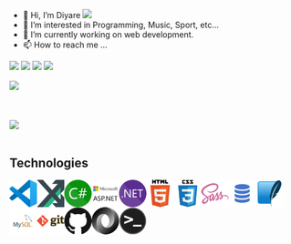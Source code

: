 - 👋 Hi, I’m Diyare <img src="https://emojis.slackmojis.com/emojis/images/1531849430/4246/blob-sunglasses.gif?1531849430" width="20"/>
- 👀 I’m interested in Programming, Music, Sport, etc...
- 🌱 I’m currently working on web development.
- 📫 How to reach me ...

<!-- [![](https://vistr.dev/badge?repo=Diyare.Diyare&corners=square)](https://github.com/D-Diyare/vistr.dev) -->

[![](https://img.shields.io/badge/-@Diyare-%231DA1F2?style=flat-square&logo=twitter&logoColor=ffffff)](https://twitter.com/DiyareAbdulla)
[![](https://img.shields.io/badge/-@Diyare-%23181717?style=flat-square&logo=github)](https://github.com/D-Diyare)
[![](https://img.shields.io/badge/-Diyare%Abdulla-blue?style=flat-square&logo=Linkedin&logoColor=white&link=https://www.linkedin.com/in/diyare-abdulla-1671ab213/)](https://www.linkedin.com/in/diyare-abdulla-1671ab213/)
[![](https://img.shields.io/website?color=0ab9e6&style=flat-square&up_message=diyareabdullah.com&url=https%3A%2F%2Fdiyareabdullah.com)](https://diyareabdullah.com/)

<a href="https://github.com/D-Diyare">
  <img align="center" src="https://github-readme-stats.vercel.app/api?username=D-Diyare&show_icons=true&count_private=true&include_all_commits=true" />
  <br />
  <br />
  <!-- <img align="center" src="https://github-readme-stats.vercel.app/api/wakatime?username=Diyare&show_icons=true&theme=tokyonight" /> -->
</a>
  
<br />
<br />

<a href="https://github.com/D-Diyare">
  <img align="center" src="https://github-readme-stats.vercel.app/api/top-langs/?username=D-Diyare&show_icons=true&layout=compact" />
</a>
<br /><br />

<h2>Technologies</h2>

<p align="center">  
  
<img align="left" alt="Visual Studio Code" width="48" src="https://raw.githubusercontent.com/github/explore/80688e429a7d4ef2fca1e82350fe8e3517d3494d/topics/visual-studio-code/visual-studio-code.png" />
    
<!-- <img align="left" alt="Xamarin" width="64" src="https://raw.githubusercontent.com/github/explore/80688e429a7d4ef2fca1e82350fe8e3517d3494d/topics/xamarin/xamarin.png" /> -->
<img align="left" alt="MvvmCross" width="48" src="https://raw.githubusercontent.com/github/explore/main/topics/mvvmcross/mvvmcross.png" />
<img align="left" alt="C#" width="48" src="https://raw.githubusercontent.com/github/explore/main/topics/csharp/csharp.png" />
<img align="left" alt="ASP.NET" width="48" src="https://raw.githubusercontent.com/github/explore/80688e429a7d4ef2fca1e82350fe8e3517d3494d/topics/aspnet/aspnet.png" />
<img align="left" alt=".NET" width="48" src="https://raw.githubusercontent.com/github/explore/main/topics/dotnet/dotnet.png" />
<img align="left" alt="HTML5" width="48" src="https://raw.githubusercontent.com/github/explore/main/topics/html/html.png" />
<img align="left" alt="CSS3" width="48" src="https://raw.githubusercontent.com/github/explore/main/topics/css/css.png" />
<img align="left" alt="Sass" width="48" src="https://raw.githubusercontent.com/github/explore/main/topics/sass/sass.png" />
<img align="left" alt="SQL" width="48" src="https://raw.githubusercontent.com/github/explore/main/topics/sql/sql.png" />
<img align="left" alt="SQLITE" width="48" src="https://raw.githubusercontent.com/github/explore/main/topics/sqlite/sqlite.png" />
<img align="left" alt="MySQL" width="48" src="https://raw.githubusercontent.com/github/explore/main/topics/mysql/mysql.png" />
<img align="left" alt="Git" width="48" src="https://raw.githubusercontent.com/github/explore/main/topics/git/git.png" />
<img align="left" alt="GitHub" width="48" src="https://raw.githubusercontent.com/github/explore/main/topics/github/github.png" />
<img align="left" alt="JSON" width="48" src="https://raw.githubusercontent.com/github/explore/main/topics/json/json.png" />
<img align="left" alt="Terminal" width="48" src="https://raw.githubusercontent.com/github/explore/main/topics/terminal/terminal.png" />
  
 </p>
